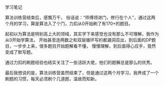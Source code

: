 学习笔记

算法训练营结束后，感慨万千， 俗话说：“师傅领进门，修行在个人”，通过这两个月的学习，算是算法入了个门，力扣从0开始刷了有170+的题目。

起初以为算法是特别高上大的领域，其实学下来感觉也没有那么不可理解，我作为从0开始学算法，
开始甚至连两数之和双层循环写的都漏洞百出，到后面的DP题目，一步步上来，很多题目开始题解看不懂，
慢慢理解，到后面得心应手，竟然变成了默写题。 

通过力扣的刷题经验也结实关注了一些活跃大佬，他们的题解总是那么的优秀。

最后我想说的是，算法训练营虽然结束了，但是通过这两个月学习，我养成了一个刷题的习惯，每天必须刷个几道题，温故而知新。
